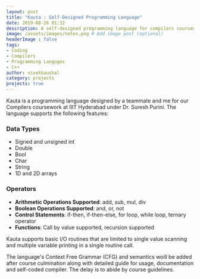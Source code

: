 ```yaml
---
layout: post
title: "Kauta : Self-Designed Programming Language"
date: 2019-08-26 01:32
description: A self-designed programming language for compilers coursework.
image: /assets/images/notes.png # Add image post (optional)
headerImage : false
tags:
- Coding
- Compilers
- Programming Languges
- C++
author: vivekkaushal
category: projects
projects: true
---
```


Kauta is a programming language designed by a teammate and me for our Compilers coursework at IIIT Hyderabad under Dr. Suresh Purini. The language supports the following features:

### Data Types

- Signed and unsigned int 
- Double
- Bool
- Char 
- String
- 1D and 2D arrays

### Operators

- **Arithmetic Operations Supported**: add, sub, mul, div
- **Boolean Operations Supported**: and, or, not
- **Control Statements**: if-then, if-then-else, for loop, while loop, ternary operator
- **Functions**: Call by value supported, recursion supported

Kauta supports basic I/O routines that are limited to single value scanning and multiple variable printing in a single routine call.

The language's Context Free Grammar (CFG) and semantics woill be added after course culmination along with detailed guide for usage, documentation and self-coded compiler. The delay is to abide by course guidelines.